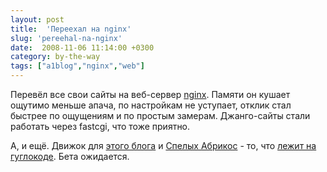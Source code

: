 ```yaml
---
layout: post
title:  'Переехал на nginx'
slug: 'pereehal-na-nginx'
date:  2008-11-06 11:14:00 +0300
category: by-the-way
tags: ["a1blog","nginx","web"]
---
```


Перевёл все свои сайты на веб-сервер [nginx](http://sysoev.ru/nginx/). Памяти он кушает ощутимо меньше апача, по настройкам не уступает, отклик стал быстрее по ощущениям и по простым замерам. Джанго-сайты стали работать через fastcgi, что тоже приятно.

А, и ещё. Движок для [этого блога](/blog/) и [Спелых Абрикос](/ra/) - то, что [лежит на гуглокоде](http://code.google.com/p/a1blog/). Бета ожидается.

